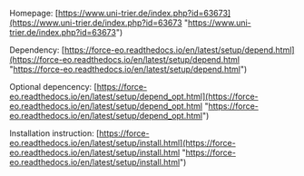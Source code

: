 Homepage:
[https://www.uni-trier.de/index.php?id=63673](https://www.uni-trier.de/index.php?id=63673 "https://www.uni-trier.de/index.php?id=63673")

Dependency:
[https://force-eo.readthedocs.io/en/latest/setup/depend.html](https://force-eo.readthedocs.io/en/latest/setup/depend.html "https://force-eo.readthedocs.io/en/latest/setup/depend.html")

Optional depencency:
[https://force-eo.readthedocs.io/en/latest/setup/depend_opt.html](https://force-eo.readthedocs.io/en/latest/setup/depend_opt.html "https://force-eo.readthedocs.io/en/latest/setup/depend_opt.html")

Installation instruction:
[https://force-eo.readthedocs.io/en/latest/setup/install.html](https://force-eo.readthedocs.io/en/latest/setup/install.html "https://force-eo.readthedocs.io/en/latest/setup/install.html")
